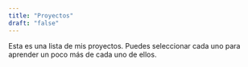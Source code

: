 ```yaml
---
title: "Proyectos"
draft: "false"
---
```


Esta es una lista de mis proyectos. Puedes seleccionar cada uno para aprender un poco más de cada uno de ellos. 
